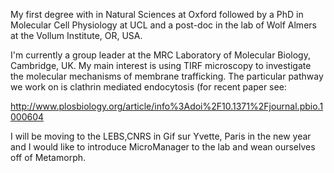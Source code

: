 My first degree with in Natural Sciences at Oxford followed by a PhD in Molecular Cell Physiology at UCL and a post-doc in the lab of Wolf Almers at the Vollum Institute, OR, USA.

I'm currently a group leader at the MRC Laboratory of Molecular Biology, Cambridge, UK. My main interest is using TIRF microscopy to investigate the molecular mechanisms of membrane trafficking. The particular pathway we work on is clathrin mediated endocytosis (for recent paper see:

http://www.plosbiology.org/article/info%3Adoi%2F10.1371%2Fjournal.pbio.1000604

I will be moving to the LEBS,CNRS in Gif sur Yvette, Paris in the new year and I would like to introduce MicroManager to the lab and wean ourselves off of Metamorph.
